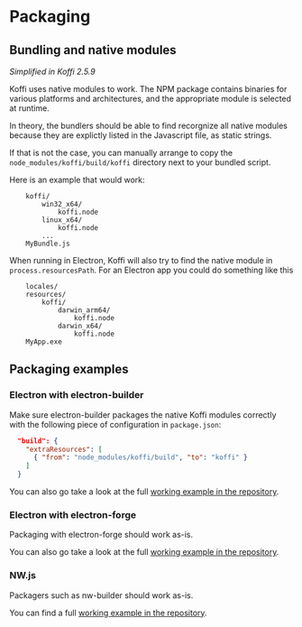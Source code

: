 # Packaging

## Bundling and native modules

*Simplified in Koffi 2.5.9*

Koffi uses native modules to work. The NPM package contains binaries for various platforms and architectures, and the appropriate module is selected at runtime.

In theory, the bundlers should be able to find recorgnize all native modules because they are explictly listed in the Javascript file, as static strings.

If that is not the case, you can manually arrange to copy the `node_modules/koffi/build/koffi` directory next to your bundled script.

Here is an example that would work:

```
    koffi/
        win32_x64/
            koffi.node
        linux_x64/
            koffi.node
        ...
    MyBundle.js
```

When running in Electron, Koffi will also try to find the native module in `process.resourcesPath`. For an Electron app you could do something like this

```
    locales/
    resources/
        koffi/
            darwin_arm64/
                koffi.node
            darwin_x64/
                koffi.node
    MyApp.exe
```

## Packaging examples

### Electron with electron-builder

Make sure electron-builder packages the native Koffi modules correctly with the following piece of configuration in `package.json`:

```json
  "build": {
    "extraResources": [
      { "from": "node_modules/koffi/build", "to": "koffi" }
    ]
  }
```

You can also go take a look at the full [working example in the repository](https://github.com/Koromix/rygel/tree/master/src/koffi/examples/electron-builder).

### Electron with electron-forge

Packaging with electron-forge should work as-is.

You can also go take a look at the full [working example in the repository](https://github.com/Koromix/rygel/tree/master/src/koffi/examples/electron-forge).

### NW.js

Packagers such as nw-builder should work as-is.

You can find a full [working example in the repository](https://github.com/Koromix/rygel/tree/master/src/koffi/examples/nwjs).
